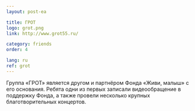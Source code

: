 ```yaml
---
layout: post-ea

title: ГРОТ
logo: grot.png
link: http://www.grot55.ru/

category: friends
order: 4

lang: ru
ref: grot
---
```


Группа «ГРОТ» является другом и партнёром Фонда «Живи, малыш» с его основания. Ребята одни из первых записали видеообращение в поддержку Фонда, а также провели несколько крупных благотворительных концертов.